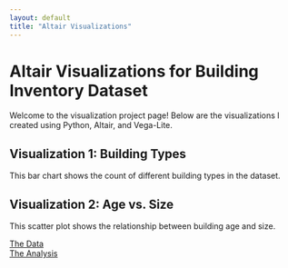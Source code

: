 ```yaml
---
layout: default
title: "Altair Visualizations"
---
```


# Altair Visualizations for Building Inventory Dataset

Welcome to the visualization project page! Below are the visualizations I created using Python, Altair, and Vega-Lite.

## Visualization 1: Building Types
This bar chart shows the count of different building types in the dataset.

## Visualization 2: Age vs. Size
This scatter plot shows the relationship between building age and size.

[The Data](https://raw.githubusercontent.com/UIUC-iSchool-DataViz/is445_data/main/building_inventory.csv)  
[The Analysis](https://github.com/xenotopia/altair-visualizations/blob/main/notebook/analysis.ipynb)

